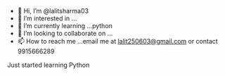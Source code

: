 - 👋 Hi, I’m @lalitsharma03
- 👀 I’m interested in ...
- 🌱 I’m currently learning ...python
- 💞️ I’m looking to collaborate on ...
- 📫 How to reach me ...email me at lalit250603@gmail.com or contact 9915666289

<!---
lalitsharma03/lalitsharma03 is a ✨ special ✨ repository because its `README.md` (this file) appears on your GitHub profile.
You can click the Preview link to take a look at your changes.
--->
Just started learning Python 
